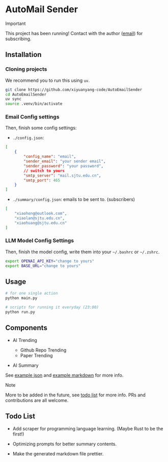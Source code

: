 # AutoMail Sender

> [!IMPORTANT]
> This project has been running! Contact with the author ([email](mailto:yangxiyuan@sjtu.edu.cn)) for subscribing.

## Installation

### Cloning projects

We recommend you to run this using `uv`.

```bash
git clone https://github.com/xiyuanyang-code/AutoEmailSender
cd AutoEmailSender
uv sync
source .venv/bin/activate
```

### Email Config settings

Then, finish some config settings:

- `./config.json`:

```json
[
    {
        "config_name": "email",
        "sender_email": "your sender email",
        "sender_password": "your password",
        // switch to yours
        "smtp_server": "mail.sjtu.edu.cn",
        "smtp_port": 465
    }
]
```

- `./summary/config.json`: emails to be sent to. (subscribers)

```json
[
    "xiaohong@outlook.com",
    "xiaolan@sjtu.edu.cn",
    "xiaohuang@sjtu.edu.cn"
]
```

### LLM Model Config Settings

Then, finish the model config, write them into your `~/.bashrc` or `~/.zshrc`.

```bash
export OPENAI_API_KEY="change to yours"
export BASE_URL="change to yours"
```

## Usage

```bash
# for one single action
python main.py

# scripts for running it everyday (23:00)
python run.py
```

## Components

- AI Trending
    - Github Repo Trending
    - Paper Trending

- AI Summary

See [example json](./example/20250818.json) and [example markdown](./example/20250818.md) for more info.

> [!NOTE]
> More to be added in the future, see [todo list](#todo-list) for more info. PRs and contributions are all welcome.

## Todo List

- Add scraper for programming language learning. (Maybe Rust to be the first!)

- Optimizing prompts for better summary contents.

- Make the generated markdown file prettier.